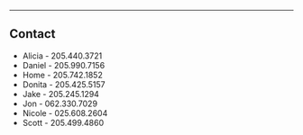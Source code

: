 ***

## Contact

* Alicia - 205.440.3721
* Daniel - 205.990.7156
* Home - 205.742.1852
* Donita - 205.425.5157
* Jake - 205.245.1294
* Jon - 062.330.7029
* Nicole - 025.608.2604
* Scott - 205.499.4860